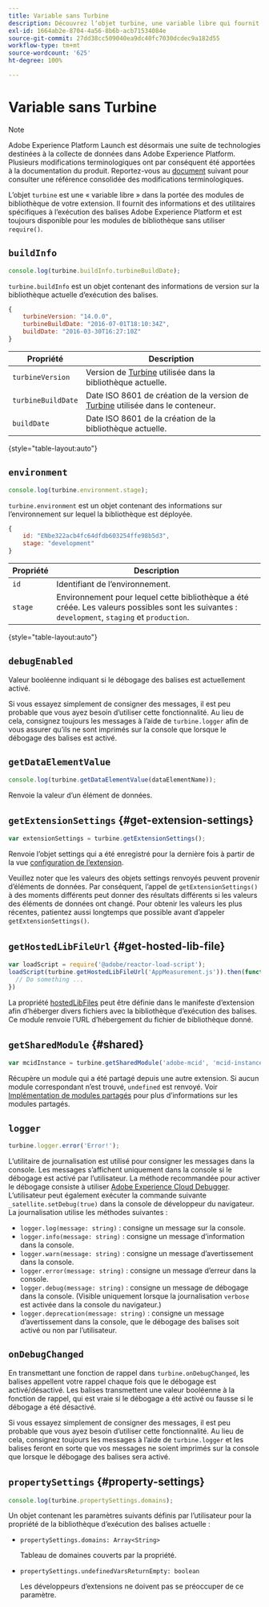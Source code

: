 ```yaml
---
title: Variable sans Turbine
description: Découvrez lʼobjet turbine, une variable libre qui fournit des informations et des utilitaires spécifiques à lʼexécution des balises Adobe Experience Platform.
exl-id: 1664ab2e-8704-4a56-8b6b-acb71534084e
source-git-commit: 27dd38cc509040ea9dc40fc7030dcdec9a182d55
workflow-type: tm+mt
source-wordcount: '625'
ht-degree: 100%

---
```


# Variable sans Turbine

>[!NOTE]
>
>Adobe Experience Platform Launch est désormais une suite de technologies destinées à la collecte de données dans Adobe Experience Platform. Plusieurs modifications terminologiques ont par conséquent été apportées à la documentation du produit. Reportez-vous au [document](../term-updates.md) suivant pour consulter une référence consolidée des modifications terminologiques.

L’objet `turbine` est une « variable libre » dans la portée des modules de bibliothèque de votre extension. Il fournit des informations et des utilitaires spécifiques à lʼexécution des balises Adobe Experience Platform et est toujours disponible pour les modules de bibliothèque sans utiliser `require()`.

## `buildInfo`

```js
console.log(turbine.buildInfo.turbineBuildDate);
```

`turbine.buildInfo` est un objet contenant des informations de version sur la bibliothèque actuelle dʼexécution des balises.

```js
{
    turbineVersion: "14.0.0",
    turbineBuildDate: "2016-07-01T18:10:34Z",
    buildDate: "2016-03-30T16:27:10Z"
}
```

| Propriété | Description |
| --- | --- |
| `turbineVersion` | Version de [Turbine](https://www.npmjs.com/package/@adobe/reactor-turbine) utilisée dans la bibliothèque actuelle. |
| `turbineBuildDate` | Date ISO 8601 de création de la version de [Turbine](https://www.npmjs.com/package/@adobe/reactor-turbine) utilisée dans le conteneur. |
| `buildDate` | Date ISO 8601 de la création de la bibliothèque actuelle. |

{style=&quot;table-layout:auto&quot;}

## `environment`

```js
console.log(turbine.environment.stage);
```

`turbine.environment` est un objet contenant des informations sur l’environnement sur lequel la bibliothèque est déployée.

```js
{
    id: "ENbe322acb4fc64dfdb603254ffe98b5d3",
    stage: "development"
}
```

| Propriété | Description |
| --- | --- |
| `id` | Identifiant de l’environnement. |
| `stage` | Environnement pour lequel cette bibliothèque a été créée. Les valeurs possibles sont les suivantes : `development`, `staging` et `production`. |

{style=&quot;table-layout:auto&quot;}

## `debugEnabled`

Valeur booléenne indiquant si le débogage des balises est actuellement activé.

Si vous essayez simplement de consigner des messages, il est peu probable que vous ayez besoin d’utiliser cette fonctionnalité. Au lieu de cela, consignez toujours les messages à lʼaide de `turbine.logger` afin de vous assurer quʼils ne sont imprimés sur la console que lorsque le débogage des balises est activé.

## `getDataElementValue`

```js
console.log(turbine.getDataElementValue(dataElementName));
```

Renvoie la valeur d’un élément de données.

## `getExtensionSettings` {#get-extension-settings}

```js
var extensionSettings = turbine.getExtensionSettings();
```

Renvoie l’objet settings qui a été enregistré pour la dernière fois à partir de la vue [configuration de l’extension](./configuration.md).

Veuillez noter que les valeurs des objets settings renvoyés peuvent provenir d’éléments de données. Par conséquent, l’appel de `getExtensionSettings()` à des moments différents peut donner des résultats différents si les valeurs des éléments de données ont changé. Pour obtenir les valeurs les plus récentes, patientez aussi longtemps que possible avant dʼappeler `getExtensionSettings()`.

## `getHostedLibFileUrl` {#get-hosted-lib-file}

```js
var loadScript = require('@adobe/reactor-load-script');
loadScript(turbine.getHostedLibFileUrl('AppMeasurement.js')).then(function() {
  // Do something ...
})
```

La propriété [hostedLibFiles](./manifest.md) peut être définie dans le manifeste dʼextension afin dʼhéberger divers fichiers avec la bibliothèque dʼexécution des balises. Ce module renvoie l’URL d’hébergement du fichier de bibliothèque donné.

## `getSharedModule` {#shared}

```js
var mcidInstance = turbine.getSharedModule('adobe-mcid', 'mcid-instance');
```

Récupère un module qui a été partagé depuis une autre extension. Si aucun module correspondant n’est trouvé, `undefined` est renvoyé. Voir [Implémentation de modules partagés](./web/shared.md) pour plus d’informations sur les modules partagés.

## `logger`

```js
turbine.logger.error('Error!');
```

Lʼutilitaire de journalisation est utilisé pour consigner les messages dans la console. Les messages s’affichent uniquement dans la console si le débogage est activé par l’utilisateur. La méthode recommandée pour activer le débogage consiste à utiliser [Adobe Experience Cloud Debugger](https://chrome.google.com/webstore/detail/adobe-experience-cloud-de/ocdmogmohccmeicdhlhhgepeaijenapj?src=propaganda). Lʼutilisateur peut également exécuter la commande suivante `_satellite.setDebug(true)` dans la console de développeur du navigateur. La journalisation utilise les méthodes suivantes :

* `logger.log(message: string)` : consigne un message sur la console.
* `logger.info(message: string)` : consigne un message d’information dans la console.
* `logger.warn(message: string)` : consigne un message d’avertissement dans la console.
* `logger.error(message: string)` : consigne un message d’erreur dans la console.
* `logger.debug(message: string)` : consigne un message de débogage dans la console. (Visible uniquement lorsque la journalisation `verbose` est activée dans la console du navigateur.)
* `logger.deprecation(message: string)` : consigne un message d’avertissement dans la console, que le débogage des balises soit activé ou non par l’utilisateur.

## `onDebugChanged`

En transmettant une fonction de rappel dans `turbine.onDebugChanged`, les balises appellent votre rappel chaque fois que le débogage est activé/désactivé. Les balises transmettent une valeur booléenne à la fonction de rappel, qui est vraie si le débogage a été activé ou fausse si le débogage a été désactivé.

Si vous essayez simplement de consigner des messages, il est peu probable que vous ayez besoin d’utiliser cette fonctionnalité. Au lieu de cela, consignez toujours les messages à lʼaide de `turbine.logger` et les balises feront en sorte que vos messages ne soient imprimés sur la console que lorsque le débogage des balises sera activé.

## `propertySettings` {#property-settings}

```js
console.log(turbine.propertySettings.domains);
```

Un objet contenant les paramètres suivants définis par lʼutilisateur pour la propriété de la bibliothèque dʼexécution des balises actuelle :

* `propertySettings.domains: Array<String>`

   Tableau de domaines couverts par la propriété.

* `propertySettings.undefinedVarsReturnEmpty: boolean`

   Les développeurs d’extensions ne doivent pas se préoccuper de ce paramètre.
